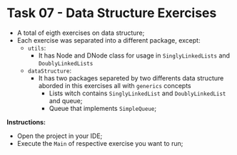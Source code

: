 # Task 07 - Data Structure Exercises
- A total of eigth exercises on data structure;
- Each exercise was separated into a different package, except:
  - `utils`:
     - It has Node and DNode class for usage in `SinglyLinkedLists` and `DoublyLinkedLists`
  - `dataStructure`:
     - It has two packages separeted by two differents data structure aborded in this exercises all with `generics` concepts
         - Lists witch contains `SinglyLinkedList` and `DoublyLinkedList` and queue;
         - Queue that implements `SimpleQueue`;


**Instructions:**
- Open the project in your IDE;
- Execute the `Main` of respective exercise you want to run;

